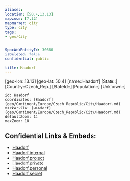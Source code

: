 ```yaml
---
aliases: 
location: [50.4,13.13]
mapzoom: [7,12] 
mapmarker: city 
type: City
tags:
- geo/City


SpocWebEntityId: 30680
isDeleted: false
confidential: public

title: Haadorf
---
```

[geo-lon::13.13]
[geo-lat::50.4]
[name::Haadorf]
[State::]
[Country::Czech_Rep.]
[StateId::]
[Population::]
[Unknown::]


```leaflet
id: Haadorf
coordinates: [Haadorf](geo/Continent/Europe/Czech_Republic/City/Haadorf.md)
markerFile: [Haadorf](geo/Continent/Europe/Czech_Republic/City/Haadorf.md)
defaultZoom: 11 
maxZoom: 18
```


## Confidential Links & Embeds: 
- [Haadorf](../../../../../../_public/geo/Continent/Europe/Czech_Republic/City/Haadorf.md) 
- [Haadorf.internal](../../../../../../_internal/geo/Continent/Europe/Czech_Republic/City/Haadorf.internal.md) 
- [Haadorf.protect](../../../../../../_protect/geo/Continent/Europe/Czech_Republic/City/Haadorf.protect.md) 
- [Haadorf.private](../../../../../../_private/geo/Continent/Europe/Czech_Republic/City/Haadorf.private.md) 
- [Haadorf.personal](../../../../../../_personal/geo/Continent/Europe/Czech_Republic/City/Haadorf.personal.md) 
- [Haadorf.secret](../../../../../../_secret/geo/Continent/Europe/Czech_Republic/City/Haadorf.secret.md) 
